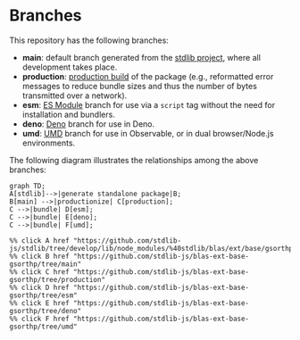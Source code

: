 <!--

@license Apache-2.0

Copyright (c) 2022 The Stdlib Authors.

Licensed under the Apache License, Version 2.0 (the "License");
you may not use this file except in compliance with the License.
You may obtain a copy of the License at

    http://www.apache.org/licenses/LICENSE-2.0

Unless required by applicable law or agreed to in writing, software
distributed under the License is distributed on an "AS IS" BASIS,
WITHOUT WARRANTIES OR CONDITIONS OF ANY KIND, either express or implied.
See the License for the specific language governing permissions and
limitations under the License.

-->

# Branches

This repository has the following branches:

-   **main**: default branch generated from the [stdlib project][stdlib-url], where all development takes place.
-   **production**: [production build][production-url] of the package (e.g., reformatted error messages to reduce bundle sizes and thus the number of bytes transmitted over a network).
-   **esm**: [ES Module][esm-url] branch for use via a `script` tag without the need for installation and bundlers.
-   **deno**: [Deno][deno-url] branch for use in Deno.
-   **umd**: [UMD][umd-url] branch for use in Observable, or in dual browser/Node.js environments.

The following diagram illustrates the relationships among the above branches:

```mermaid
graph TD;
A[stdlib]-->|generate standalone package|B;
B[main] -->|productionize| C[production];
C -->|bundle| D[esm];
C -->|bundle| E[deno];
C -->|bundle| F[umd];

%% click A href "https://github.com/stdlib-js/stdlib/tree/develop/lib/node_modules/%40stdlib/blas/ext/base/gsorthp"
%% click B href "https://github.com/stdlib-js/blas-ext-base-gsorthp/tree/main"
%% click C href "https://github.com/stdlib-js/blas-ext-base-gsorthp/tree/production"
%% click D href "https://github.com/stdlib-js/blas-ext-base-gsorthp/tree/esm"
%% click E href "https://github.com/stdlib-js/blas-ext-base-gsorthp/tree/deno"
%% click F href "https://github.com/stdlib-js/blas-ext-base-gsorthp/tree/umd"
```

[stdlib-url]: https://github.com/stdlib-js/stdlib/tree/develop/lib/node_modules/%40stdlib/blas/ext/base/gsorthp
[production-url]: https://github.com/stdlib-js/blas-ext-base-gsorthp/tree/production
[deno-url]: https://github.com/stdlib-js/blas-ext-base-gsorthp/tree/deno
[umd-url]: https://github.com/stdlib-js/blas-ext-base-gsorthp/tree/umd
[esm-url]: https://github.com/stdlib-js/blas-ext-base-gsorthp/tree/esm